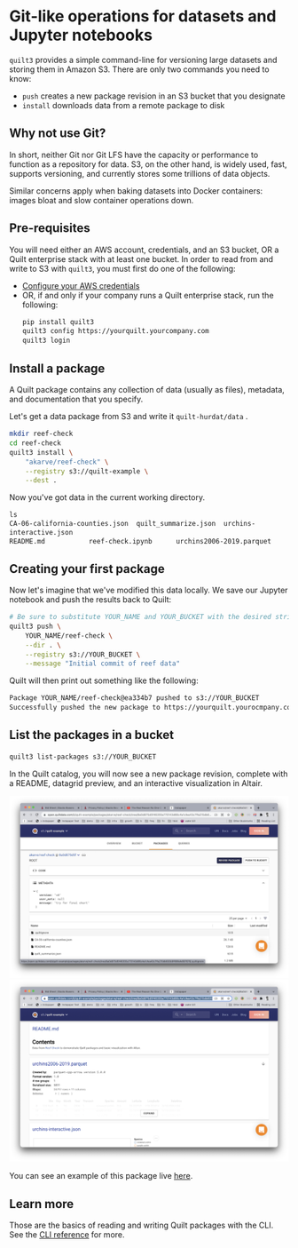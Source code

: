 # Git-like operations for datasets and Jupyter notebooks

`quilt3` provides a simple command-line for versioning large datasets and storing
them in Amazon S3. There are only two commands you need to know:
* `push` creates a new package revision in an S3 bucket that you designate
* `install` downloads data from a remote package to disk


## Why not use Git?
In short, neither Git nor Git LFS have the capacity or performance to function
as a repository for data. S3, on the other hand, is widely used, fast, supports
versioning, and currently stores some trillions of data objects.

Similar concerns apply when baking datasets into Docker containers: images bloat
and slow container operations down.

## Pre-requisites
You will need either an AWS account, credentials, and an S3 bucket,
OR a Quilt enterprise stack with at least one bucket. In order to read from and
write to S3 with `quilt3`, you must first do one of the following:

* [Configure your AWS credentials](https://docs.aws.amazon.com/cli/latest/userguide/cli-configure-files.html)
* OR, if and only if your company runs a Quilt enterprise stack, run the following:
   ```bash
   pip install quilt3
   quilt3 config https://yourquilt.yourcompany.com
   quilt3 login
   ```

## Install a package
A Quilt package contains any collection of data (usually as files), metadata, and
documentation that you specify.

Let's get a data package from S3 and write it `quilt-hurdat/data` .
```bash
mkdir reef-check
cd reef-check
quilt3 install \
    "akarve/reef-check" \
    --registry s3://quilt-example \
    --dest .
```

Now you've got data in the current working directory.
```
ls
CA-06-california-counties.json	quilt_summarize.json  urchins-interactive.json
README.md			reef-check.ipynb      urchins2006-2019.parquet
```

## Creating your first package
Now let's imagine that we've modified this data locally.
We save our Jupyter notebook and push the results back to Quilt:
```bash
# Be sure to substitute YOUR_NAME and YOUR_BUCKET with the desired strings
quilt3 push \
    YOUR_NAME/reef-check \
    --dir . \
    --registry s3://YOUR_BUCKET \
    --message "Initial commit of reef data"
```

Quilt will then print out something like the following:
```bash
Package YOUR_NAME/reef-check@ea334b7 pushed to s3://YOUR_BUCKET
Successfully pushed the new package to https://yourquilt.yourocmpany.com/b/YOUR_NAME/packages/akarve/reef-check
```
## List the packages in a bucket
```bash
quilt3 list-packages s3://YOUR_BUCKET
```

In the Quilt catalog, you will now see a new package revision, complete with
a README, datagrid preview, and an interactive visualization in Altair.

![](../imgs/reef1.png)
![](../imgs/reef2.png)

You can see an example of this package live
[here](https://open.quiltdata.com/b/quilt-example/packages/akarve/reef-check/tree/8a0d875d5f46355a770143d66c4a1cfea43c7ffa215db600b9ff88fafe687676/).

## Learn more
Those are the basics of reading and writing Quilt packages with the
CLI. See the [CLI reference](../api-reference/cli.md) for more.
